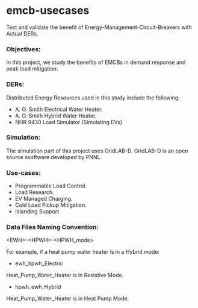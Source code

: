 # emcb-usecases

Test and validate the benefit of Energy-Management-Circuit-Breakers with Actual DERs.

### Objectives:
In this project, we study the benefits of EMCBs in demand response and peak load mitigation.

### DERs:

Distributed Energy Resources used in this study include the following:

* A. O. Smith Electrical Water Heater.
* A. O. Smith Hybrid Water Heater.
* NHR 9430 Load Simulator (Simulating EVs)

### Simulation:

The simulation part of this project uses GridLAB-D. GridLAB-D is an open source ssoftware developed by PNNL.

### Use-cases:

* Programmable Load Control.
* Load Research.
* EV Managed Charging.
* Cold Load Pickup Mitigation.
* Islanding Support

### Data Files Naming Convention:

\<EWH\>-\<HPWH\>-\<HPWH_mode\>

For example, if a heat pump water heater is in a Hybrid mode:

* ewh_hpwh_Electric

Heat_Pump_Water_Heater is in Resistive Mode.

* hpwh_ewh_Hybrid

Heat_Pump_Water_Heater is in Heat Pump Mode.
